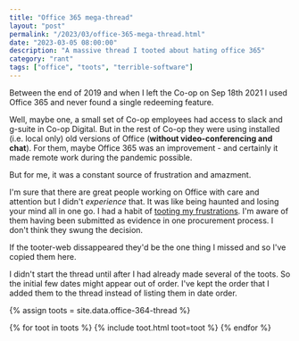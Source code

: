 ```yaml
---
title: "Office 365 mega-thread"
layout: "post"
permalink: "/2023/03/office-365-mega-thread.html"
date: "2023-03-05 08:00:00"
description: "A massive thread I tooted about hating office 365"
category: "rant"
tags: ["office", "toots", "terrible-software"]
---
```


Between the end of 2019 and when I left the Co-op on Sep 18th 2021 I used Office 365 and never found a single redeeming feature.

Well, maybe one, a small set of Co-op employees had access to slack and g-suite in Co-op Digital. But in the rest of Co-op they were using installed (i.e. local only) old versions of Office (**without video-conferencing and chat**). For them, maybe Office 365 was an improvement - and certainly it made remote work during the pandemic possible.

But for me, it was a constant source of frustration and amazment.

I'm sure that there are great people working on Office with care and attention but I didn't _experience_ that. It was like being haunted and losing your mind all in one go. I had a habit of [tooting my frustrations](https://twitter.com/pauldambra/status/1185848202249023488). I'm aware of them having been submitted as evidence in one procurement process. I don't think they swung the decision.

If the tooter-web dissappeared they'd be the one thing I missed and so I've copied them here.

<!--more-->

I didn't start the thread until after I had already made several of the toots. So the initial few dates might appear out of order. I've kept the order that I added them to the thread instead of listing them in date order.

{% assign toots = site.data.office-364-thread %}

{% for toot in toots %}
{% include toot.html toot=toot %}
{% endfor %}
